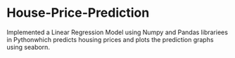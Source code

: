 # House-Price-Prediction
Implemented a Linear Regression Model using Numpy and Pandas librariees in Pythonwhich predicts 
housing prices and plots the prediction graphs using seaborn.
